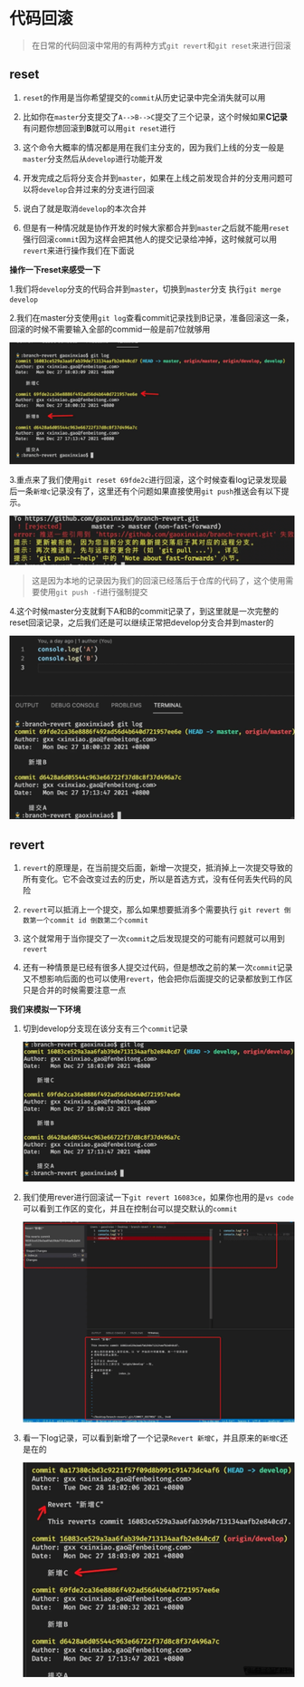 # 代码回滚

> 在日常的代码回滚中常用的有两种方式`git revert`和`git reset`来进行回滚

## reset

1. `reset`的作用是当你希望提交的`commit`从历史记录中完全消失就可以用

2. 比如你在`master`分支提交了`A-->B-->C`提交了三个记录，这个时候如果**C记录**有问题你想回滚到**B**就可以用`git reset`进行

3. 这个命令大概率的情况都是用在我们主分支的，因为我们上线的分支一般是`master`分支然后从`develop`进行功能开发

4. 开发完成之后将分支合并到`master`，如果在上线之前发现合并的分支用问题可以将`develop`合并过来的分支进行回滚

5. 说白了就是取消`develop`的本次合并

6. 但是有一种情况就是协作开发的时候大家都合并到`master`之后就不能用`reset`强行回滚`commit`因为这样会把其他人的提交记录给冲掉，这时候就可以用`revert`来进行操作我们在下面说

**操作一下reset来感受一下**

1.我们将`develop`分支的代码合并到`master`，切换到`master`分支 执行`git merge develop`

2.我们在master分支使用`git log`查看commit记录找到B记录，准备回滚这一条，回滚的时候不需要输入全部的commid一般是前7位就够用

![image-20220626180505396](../../assets/github/image-20220626180505396.png)

3.重点来了我们使用`git reset 69fde2c`进行回滚，这个时候查看log记录发现最后一条`新增c`记录没有了，这里还有个问题如果直接使用`git push`推送会有以下提示。

![image-20220626180529631](../../assets/github/image-20220626180529631.png)

> 这是因为本地的记录因为我们的回滚已经落后于仓库的代码了，这个使用需要使用`git push -f`进行强制提交

4.这个时候master分支就剩下A和B的commit记录了，到这里就是一次完整的reset回滚记录，之后我们还是可以继续正常把develop分支合并到master的

![image-20220626180552658](../../assets/github/image-20220626180552658.png)

## revert

1. `revert`的原理是，在当前提交后面，新增一次提交，抵消掉上一次提交导致的所有变化。它不会改变过去的历史，所以是首选方式，没有任何丢失代码的风险

2. `revert`可以抵消上一个提交，那么如果想要抵消多个需要执行 `git revert 倒数第一个commit id 倒数第二个commit`

3. 这个就常用于当你提交了一次`commit`之后发现提交的可能有问题就可以用到`revert`

4. 还有一种情景是已经有很多人提交过代码，但是想改之前的某一次`commit`记录又不想影响后面的也可以使用`revert`，他会把你后面提交的记录都放到工作区只是合并的时候需要注意一点

**我们来模拟一下环境**

1. 切到develop分支现在该分支有三个`commit`记录

   ![image-20220626180932020](../../assets/github/image-20220626180932020.png)

2. 我们使用rever进行回滚试一下`git revert 16083ce`，如果你也用的是`vs code`可以看到工作区的变化，并且在控制台可以提交默认的`commit`

   ![image-20220626181012438](../../assets/github/image-20220626181012438.png)

3. 看一下log记录，可以看到新增了一个记录`Revert 新增C`，并且原来的`新增C`还是在的

   ![image-20220626181158337](../../assets/github/image-20220626181158337.png)